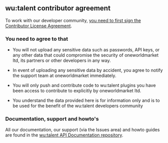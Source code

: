 ## wu:talent contributor agreement
To work with our developer community, <a href="http://www.clahub.com/agreements/oneworldmarket/wutalent-devhub"> you need to first sign the Contributor License Agreement</a>.

### You need to agree to that

- You will not upload any sensitive data such as passwords, API keys, or any other data that could compromise the security of oneworldmarket ltd, its partners or other developers in any way.

- In event of uploading any sensitive data by accident, you agree to notify the support team at oneworldmarket immediately.

- You will only push and contribute code to wu:talent plugins you have been access to contribute to explicitly by oneworldmarket ltd.

- You understand the data provided here is for information only and is to be used for the benefit of the wu:talent developers community

### Documentation, support and howto's

All our documentation, our support (via the Issues area) and howto guides are found in the [wu:talent API Documentation repository](https://github.com/oneworldmarket/wutalent-api).


